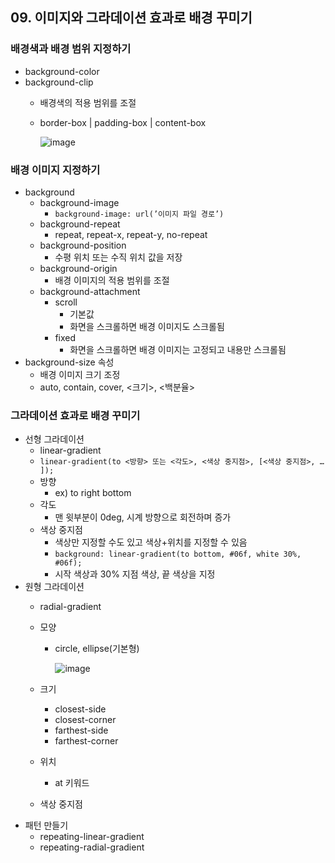 ## 09. 이미지와 그라데이션 효과로 배경 꾸미기

### 배경색과 배경 범위 지정하기

- background-color
- background-clip
    - 배경색의 적용 범위를 조절
    - border-box | padding-box | content-box
        
        ![image](https://github.com/sangeun99/hyundai-it-e-java-fullstack/assets/63828057/f0b412e9-c2d8-48f2-8679-2f3b704b1f4e)
        

### 배경 이미지 지정하기

- background
    - background-image
        - `background-image: url(’이미지 파일 경로’)`
    - background-repeat
        - repeat, repeat-x, repeat-y, no-repeat
    - background-position
        - 수평 위치 또는 수직 위치 값을 저장
    - background-origin
        - 배경 이미지의 적용 범위를 조절
    - background-attachment
        - scroll
            - 기본값
            - 화면을 스크롤하면 배경 이미지도 스크롤됨
        - fixed
            - 화면을 스크롤하면 배경 이미지는 고정되고 내용만 스크롤됨
- background-size 속성
    - 배경 이미지 크기 조정
    - auto, contain, cover, <크기>, <백분율>

### 그라데이션 효과로 배경 꾸미기

- 선형 그라데이션
    - linear-gradient
    - `linear-gradient(to <방향> 또는 <각도>, <색상 중지점>, [<색상 중지점>, … ]);`
    - 방향
        - ex) to right bottom
    - 각도
        - 맨 윗부분이 0deg, 시계 방향으로 회전하며 증가
    - 색상 중지점
        - 색상만 지정할 수도 있고 색상+위치를 지정할 수 있음
        - `background: linear-gradient(to bottom, #06f, white 30%, #06f);`
        - 시작 색상과 30% 지점 색상, 끝 색상을 지정
- 원형 그라데이션
    - radial-gradient
    - 모양
        - circle, ellipse(기본형)

            ![image](https://github.com/sangeun99/hyundai-it-e-java-fullstack/assets/63828057/9c36f0fe-efee-4a8d-acda-b37f685f8ab7)

    - 크기
        - closest-side
        - closest-corner
        - farthest-side
        - farthest-corner
    - 위치
        - at 키워드
    - 색상 중지점
- 패턴 만들기
    - repeating-linear-gradient
    - repeating-radial-gradient